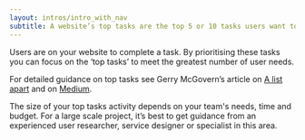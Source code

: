 ```yaml
---
layout: intros/intro_with_nav
subtitle: A website’s top tasks are the top 5 or 10 tasks users want to complete on your website.
---
```


Users are on your website to complete a task. By prioritising these tasks you can focus on the ‘top tasks’ to meet the greatest number of user needs.

For detailed guidance on top tasks see Gerry McGovern’s article on [A list apart](https://alistapart.com/article/what-really-matters-focusing-on-top-tasks) and on [Medium](https://medium.com/@gerrymcgovern/identifying-customer-top-tasks-ee228206b6ed).

The size of your top tasks activity depends on your team's needs, time and budget. For a large scale project, it’s best to get guidance from an experienced user researcher, service designer or specialist in this area.
